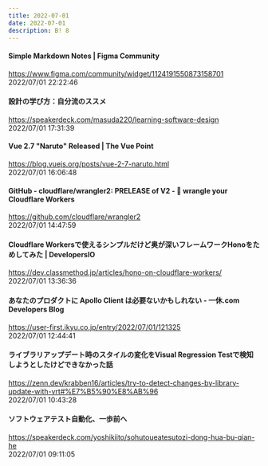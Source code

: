 ```yaml
---
title: 2022-07-01
date: 2022-07-01
description: B! 8
---
```


#### Simple Markdown Notes | Figma Community
https://www.figma.com/community/widget/1124191550873158701<br>
2022/07/01 22:22:46<br>


#### 設計の学び方：自分流のススメ
https://speakerdeck.com/masuda220/learning-software-design<br>
2022/07/01 17:31:39<br>


#### Vue 2.7 "Naruto" Released | The Vue Point
https://blog.vuejs.org/posts/vue-2-7-naruto.html<br>
2022/07/01 16:06:48<br>


#### GitHub - cloudflare/wrangler2: PRELEASE of V2 - 🤠 wrangle your Cloudflare Workers
https://github.com/cloudflare/wrangler2<br>
2022/07/01 14:47:59<br>


#### Cloudflare Workersで使えるシンプルだけど奥が深いフレームワークHonoをためしてみた | DevelopersIO
https://dev.classmethod.jp/articles/hono-on-cloudflare-workers/<br>
2022/07/01 13:36:36<br>


#### あなたのプロダクトに Apollo Client は必要ないかもしれない - 一休.com Developers Blog
https://user-first.ikyu.co.jp/entry/2022/07/01/121325<br>
2022/07/01 12:44:41<br>


#### ライブラリアップデート時のスタイルの変化をVisual Regression Testで検知しようとしたけどできなかった話
https://zenn.dev/krabben16/articles/try-to-detect-changes-by-library-update-with-vrt#%E7%B5%90%E8%AB%96<br>
2022/07/01 10:43:28<br>


#### ソフトウェアテスト自動化、一歩前へ
https://speakerdeck.com/yoshikiito/sohutoueatesutozi-dong-hua-bu-qian-he<br>
2022/07/01 09:11:05<br>


